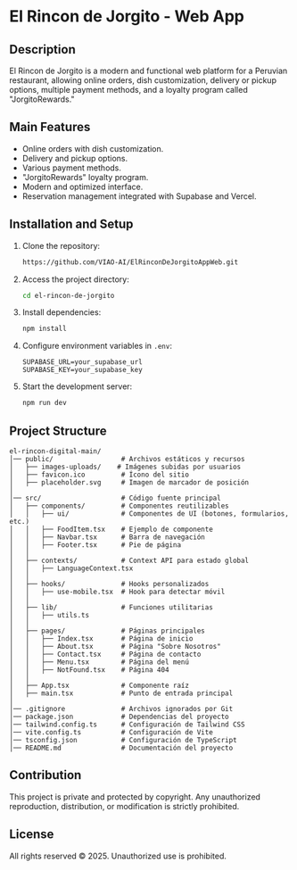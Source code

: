 # El Rincon de Jorgito - Web App

## Description

El Rincon de Jorgito is a modern and functional web platform for a Peruvian restaurant, allowing online orders, dish customization, delivery or pickup options, multiple payment methods, and a loyalty program called "JorgitoRewards."

## Main Features

- Online orders with dish customization.
- Delivery and pickup options.
- Various payment methods.
- "JorgitoRewards" loyalty program.
- Modern and optimized interface.
- Reservation management integrated with Supabase and Vercel.

## Installation and Setup

1. Clone the repository:
   ```sh
   https://github.com/VIAO-AI/ElRinconDeJorgitoAppWeb.git
   ```
2. Access the project directory:
   ```sh
   cd el-rincon-de-jorgito
   ```
3. Install dependencies:
   ```sh
   npm install
   ```
4. Configure environment variables in `.env`:
   ```env
   SUPABASE_URL=your_supabase_url
   SUPABASE_KEY=your_supabase_key
   ```
5. Start the development server:
   ```sh
   npm run dev
   ```

## Project Structure

```
el-rincon-digital-main/
│── public/                 # Archivos estáticos y recursos
│   ├── images-uploads/    # Imágenes subidas por usuarios
│   ├── favicon.ico         # Ícono del sitio
│   ├── placeholder.svg     # Imagen de marcador de posición
│
│── src/                    # Código fuente principal
│   ├── components/         # Componentes reutilizables
│   │   ├── ui/             # Componentes de UI (botones, formularios, etc.)
│   │   ├── FoodItem.tsx    # Ejemplo de componente
│   │   ├── Navbar.tsx      # Barra de navegación
│   │   ├── Footer.tsx      # Pie de página
│   │
│   ├── contexts/           # Context API para estado global
│   │   ├── LanguageContext.tsx
│   │
│   ├── hooks/              # Hooks personalizados
│   │   ├── use-mobile.tsx  # Hook para detectar móvil
│   │
│   ├── lib/                # Funciones utilitarias
│   │   ├── utils.ts
│   │
│   ├── pages/              # Páginas principales
│   │   ├── Index.tsx       # Página de inicio
│   │   ├── About.tsx       # Página "Sobre Nosotros"
│   │   ├── Contact.tsx     # Página de contacto
│   │   ├── Menu.tsx        # Página del menú
│   │   ├── NotFound.tsx    # Página 404
│   │
│   ├── App.tsx             # Componente raíz
│   ├── main.tsx            # Punto de entrada principal
│
│── .gitignore              # Archivos ignorados por Git
│── package.json            # Dependencias del proyecto
│── tailwind.config.ts      # Configuración de Tailwind CSS
│── vite.config.ts          # Configuración de Vite
│── tsconfig.json           # Configuración de TypeScript
│── README.md               # Documentación del proyecto

```

## Contribution

This project is private and protected by copyright. Any unauthorized reproduction, distribution, or modification is strictly prohibited.

## License

All rights reserved © 2025. Unauthorized use is prohibited.
